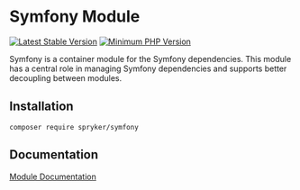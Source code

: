 # Symfony Module
[![Latest Stable Version](https://poser.pugx.org/spryker/symfony/v/stable.svg)](https://packagist.org/packages/spryker/symfony)
[![Minimum PHP Version](https://img.shields.io/badge/php-%3E%3D%207.3-8892BF.svg)](https://php.net/)

Symfony is a container module for the Symfony dependencies. This module has a central role in managing Symfony dependencies and supports better decoupling between modules.

## Installation

```
composer require spryker/symfony
```

## Documentation

[Module Documentation](https://academy.spryker.com/developing_with_spryker/module_guide/modules.html)

